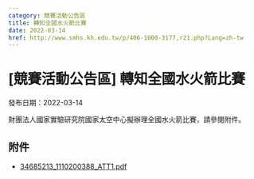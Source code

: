 ```yaml
---
category: 競賽活動公告區
title: 轉知全國水火箭比賽
date: 2022-03-14
href: http://www.smhs.kh.edu.tw/p/406-1000-3177,r21.php?Lang=zh-tw
---
```


# [競賽活動公告區] 轉知全國水火箭比賽

發布日期：2022-03-14

財團法人國家實驗研究院國家太空中心擬辦理全國水火箭比賽，請參閱附件。

## 附件

- [34685213_1110200388_ATT1.pdf](https://www.smhs.kh.edu.tw/var/file/0/1000/attach/73/pta_2949_3416625_18760.pdf)
